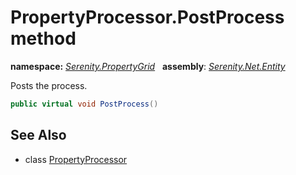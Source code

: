 # PropertyProcessor.PostProcess method
**namespace:** *[Serenity.PropertyGrid](../../README.md#serenity.propertygrid-namespace)*   **assembly**: *[Serenity.Net.Entity](../../README.md)*

Posts the process.

```csharp
public virtual void PostProcess()
```

## See Also

* class [PropertyProcessor](../PropertyProcessor.md)